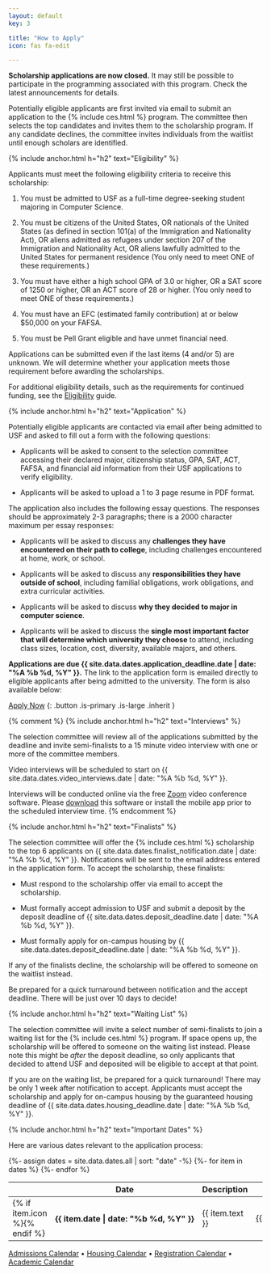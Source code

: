 ```yaml
---
layout: default
key: 3

title: "How to Apply"
icon: fas fa-edit

---
```


<article class="message is-danger">
  <div class="message-body">
    <i class="fad fa-calendar-exclamation"></i>
    <strong>Scholarship applications are now closed.</strong> It may still be possible to participate in the programming associated with this program. Check the latest announcements for details.
  </div>
</article>

<!--
<article class="message is-danger">
  <div class="message-body">
    <i class="fad fa-calendar-exclamation"></i>
    The priority application deadline for Fall 2020 is <strong>{{ site.data.dates.application_deadline.date | date: "%A %B %d, %Y"}}</strong>. Applications received after that date will be considered for the waiting list. See below for details.
  </div>
</article>

<article class="message is-link">
  <div class="message-body">
    <i class="fad fa-info-circle"></i>
    Questions? Join us for a live Q&A webinar on Mon March 30 or April 6th between 5:00pm and 7:00pm PT. <a href="https://usfca.zoom.us/webinar/register/WN_a2YXki29R864Mz9gZjm49w">Register now!</a>
  </div>
</article>
-->

Potentially eligible applicants are first invited via email to submit an application to the {% include ces.html %} program. The committee then selects the top candidates and invites them to the scholarship program. If any candidate declines, the committee invites individuals from the waitlist until enough scholars are identified.

{% include anchor.html h="h2" text="Eligibility" %}

Applicants must meet the following eligibility criteria to receive this scholarship:

  1. You must be admitted to USF as a full-time degree-seeking student majoring in Computer Science.

  2. You must be citizens of the United States, OR nationals of the United States (as defined in section 101(a) of the Immigration and Nationality Act), OR aliens admitted as refugees under section 207 of the Immigration and Nationality Act, OR aliens lawfully admitted to the United States for permanent residence (You only need to meet ONE of these requirements.)

  3. You must have either a high school GPA of 3.0 or higher, OR a SAT score of 1250 or higher, OR an ACT score of 28 or higher. (You only need to meet ONE of these requirements.)

  4. You must have an EFC (estimated family contribution) at or below $50,000 on your FAFSA.

  5. You must be Pell Grant eligible and have unmet financial need.

Applications can be submitted even if the last items (4 and/or 5) are unknown. We will determine whether your application meets those requirement before awarding the scholarships.

For additional eligibility details, such as the requirements for continued funding, see the [Eligibility](/scholarships/eligibility.html) guide.

{% include anchor.html h="h2" text="Application" %}

Potentially eligible applicants are contacted via email after being admitted to USF and asked to fill out a form with the following questions:

  - Applicants will be asked to consent to the selection committee accessing their declared major, citizenship status, GPA, SAT, ACT, FAFSA, and financial aid information from their USF applications to verify eligibility.

  - Applicants will be asked to upload a 1 to 3 page resume in PDF format.

The application also includes the following essay questions. The responses should be approximately 2-3 paragraphs; there is a 2000 character maximum per essay responses:

  - Applicants will be asked to discuss any **challenges they have encountered on their path to college**, including challenges encountered at home, work, or school.

  - Applicants will be asked to discuss any **responsibilities they have outside of school**, including familial obligations, work obligations, and extra curricular activities.

  - Applicants will be asked to discuss **why they decided to major in computer science**.

  - Applicants will be asked to discuss the **single most important factor that will determine which university they choose** to attend, including class sizes, location, cost, diversity, available majors, and others.

<strong class="has-text-danger">Applications are due {{ site.data.dates.application_deadline.date | date: "%A %b %d, %Y" }}.</strong> The link to the application form is emailed directly to eligible applicants after being admitted to the university. The form is also available below:

[<i class="fas fa-edit"></i> Apply Now](https://forms.gle/jUzsdq6SuBKuSD8f6)
{: .button .is-primary .is-large .inherit }

{% comment %}
{% include anchor.html h="h2" text="Interviews" %}

The selection committee will review all of the applications submitted by the deadline and invite semi-finalists to a 15 minute video interview with one or more of the committee members.

Video interviews will be scheduled to start on {{ site.data.dates.video_interviews.date | date: "%A %b %d, %Y" }}.

Interviews will be conducted online via the free <a href="https://zoom.us/">Zoom</a> video conference software. Please <a href="https://zoom.us/download">download</a> this software or install the mobile app prior to the scheduled interview time.
{% endcomment %}

{% include anchor.html h="h2" text="Finalists" %}

The selection committee will offer the {% include ces.html %} scholarship to the top 6 applicants on {{ site.data.dates.finalist_notification.date | date: "%A %b %d, %Y" }}. Notifications will be sent to the email address entered in the application form. To accept the scholarship, these finalists:

  - Must respond to the scholarship offer via email to accept the scholarship.

  - Must formally accept admission to USF and submit a deposit by the deposit deadline of {{ site.data.dates.deposit_deadline.date | date: "%A %b %d, %Y" }}.

  - Must formally apply for on-campus housing by {{ site.data.dates.deposit_deadline.date | date: "%A %b %d, %Y" }}.

If any of the finalists decline, the scholarship will be offered to someone on the waitlist instead.

<article class="message is-warning">
  <div class="message-body">
    <i class="fad fa-exclamation-triangle"></i>
    Be prepared for a quick turnaround between notification and the accept deadline. There will be just over 10 days to decide!
  </div>
</article>

{% include anchor.html h="h2" text="Waiting List" %}

The selection committee will invite a select number of semi-finalists to join a waiting list for the {% include ces.html %} program. If space opens up, the scholarship will be offered to someone on the waiting list instead. Please note this might be *after* the deposit deadline, so only applicants that decided to attend USF and deposited will be eligible to accept at that point.

If you are on the waiting list, be prepared for a quick turnaround! There may be only 1 week after notification to accept. Applicants must accept the scholarship and apply for on-campus housing by the guaranteed housing deadline of {{ site.data.dates.housing_deadline.date | date: "%A %b %d, %Y" }}.

{% include anchor.html h="h2" text="Important Dates" %}

Here are various dates relevant to the application process:

<table class="table is-hover">
<thead>
  <tr>
    <th></th>
    <th class="has-text-centered">Date</th>
    <th>Description</th>
    <th>Calendar</th>
  </tr>
</thead>

<tbody>
  {%- assign dates = site.data.dates.all | sort: "date" -%}
  {%- for item in dates %}
  <tr>
    <td>{% if item.icon %}<i class="{{ item.icon }} {{ item.type }}"></i>{% endif %}</td>
    <th class="has-text-right" nowrap>{{ item.date | date: "%b %d, %Y" }}</th>
    <td>{{ item.text }}</td>
    <td nowrap><a href="{{ item.link }}">{{ item.info }}</a></td>
  </tr>
  {%- endfor %}
</tbody>
</table>

<div class="has-text-centered is-size-7">
  <a href="https://www.usfca.edu/admission/undergraduate/dates-and-deadlines">Admissions Calendar</a>
  &bullet;
  <a href="https://myusf.usfca.edu/housing/important-dates">Housing Calendar</a>
  &bullet;
  <a href="https://myusf.usfca.edu/registration/registration-calendar">Registration Calendar</a>
  &bullet;
  <a href="https://myusf.usfca.edu/registration/academic-calendar">Academic Calendar</a>
</div>

